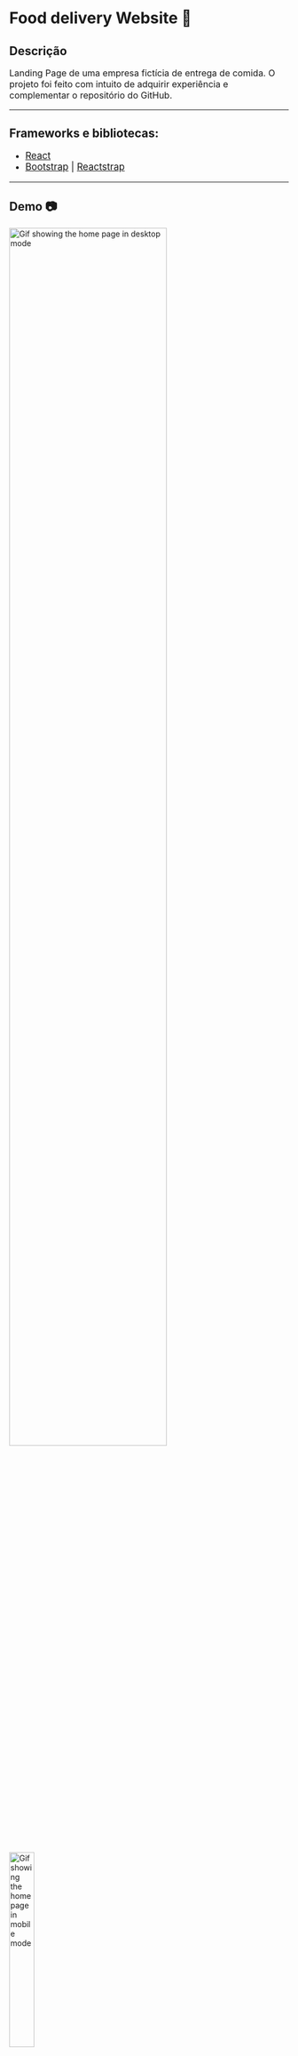 <h1>Food delivery Website 
🥡 </h1>
<h2>Descrição</h2>
<p style='font-size:16px'>Landing Page de uma empresa fictícia de entrega de comida. O projeto foi feito com intuito de adquirir experiência e complementar o repositório do GitHub.</p>
<hr />
<h2>Frameworks e bibliotecas:</h2>
<ul style='font-size:17px'>
  <li>
    <a href='https://reactjs.org/'>React</a>
  </li>
  <li>
    <a href='https://getbootstrap.com/'>Bootstrap</a> |
    <a href='https://reactstrap.github.io/?path=/story/home-installation--page'>Reactstrap</a>
  </li>
</ul>
<hr />
<h2>Demo 📷</h2>
<div display='flex'> 
  <img width='75%' src='public/readme_pics/home_desktop.gif' alt='Gif showing the home page in desktop mode'/>
  <img width='30%' src='public/readme_pics/home_mobile.gif' alt='Gif showing the home page in mobile mode'/>
</div>
<hr/>
<h2>Publicação</h2>
<p align='center' style='font-size:17px'>Check the page at Vercel <a href='https://food-delivery-app-alpha.vercel.app/'>here</a></p>
<h3 align='center'>
  🚧 Feature in building ⛏️ 🚧
</h3>
<hr/>
<h2>Como rodar na sua máquina</h2>
<h3 style='font-size:16px'>Pré-requisitos:</h3>
<p style='font-size:16px'>Para rodar o projeto, é preciso que você tenha as ferramentas <a href='https://git-scm.com/'>Git</a> e <a href='https://nodejs.org/en/'>Node.js</a>. Além de também ser interessante um editor de código, como o <a href='https://code.visualstudio.com/'>VsCode</a>. </p>

```bash
#Clone este repositório
git clone https://github.com/davimoreiraa/Food-delivery-app.git

#Acesse a pasta usando o terminal
cd Food-delivery-app

#Instale as depedências
npm install

#Execute a aplicação
npm start
```

<hr/>
<footer>
  <p style='font-size:17px'>🍊 Made by Davi Moreira | See my 
    <a href="https://www.linkedin.com/in/davi-moreira-dos-santos-804280203/">LinkedIn</a>
  </p>
</footer>
